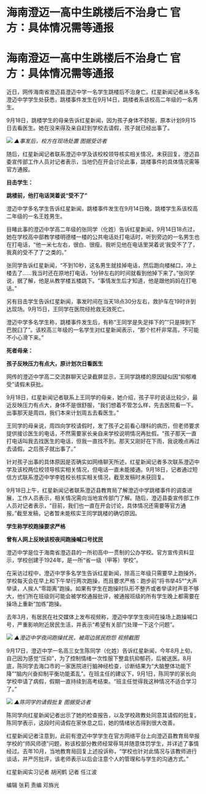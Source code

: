 # 海南澄迈一高中生跳楼后不治身亡 官方：具体情况需等通报

# 海南澄迈一高中生跳楼后不治身亡 官方：具体情况需等通报

近日，网传海南省澄迈县澄迈中学一名学生跳楼后不治身亡。红星新闻记者从多名澄迈中学学生处获悉，跳楼事件发生在9月14日，跳楼者系该校高二年级的一名男生。

9月18日，跳楼学生的母亲告诉红星新闻，因为孩子身体不舒服，原本计划9月15日去看医生。她在没来得及亲自赶到学校去请假，孩子就已经出事了。

![](https://inews.gtimg.com/om_bt/Onr1JgNaEpsC0r-hGVA7Q0mgxaPB44h4PELcwQuE3UekIAA/1000)
_▲事发后，校方在现场处置 图据受访者_

随后，红星新闻记者联系澄迈中学及该校校领导核实相关情况，未获回复。澄迈县委宣传部工作人员对记者表示，当地仍在开会讨论此事，跳楼事件的具体情况需等官方通报。

**目击学生：**

**跳楼前，他打电话哭着说“受不了”**

澄迈中学多名学生告诉红星新闻，跳楼事件发生在9月14日晚，跳楼学生系该校高二年级的一名王姓男生。

目睹此事的澄迈中学高二年级的张同学（化姓）告诉红星新闻，9月14日18点过，她在学校高中部教学楼明德楼一楼的公共电话处打电话时，听到旁边的一名男生也在打电话，“他一米七左右，很白、很瘦。我听见他在电话里哭着说‘我受不了了，我真的受不了了’之类的。”

张同学告诉红星新闻，“不到10秒，这名男生就挂掉电话，然后跑向楼梯口，冲上楼去了……我当时还在原地打电话，1分钟左右的时间就看到他掉下来了。”张同学说，据了解，他是从教学楼五楼跳下。“事情发生后才知道，他是跟他妈妈在打电话。”

另有目击学生告诉红星新闻，事发时间在当天18点30分左右，救护车在19时许到达现场。9月15日，王同学在医院经抢救无效死亡。

澄迈中学多名学生称，跳楼事件发生后，有称“王同学是失足摔下的”“只是摔到下巴脱臼了”。该校高三年级的一名学生对红星新闻表示，“那个栏杆非常高，不可能不小心滑下来。”

**死者母亲：**

**孩子反映压力有点大，原计划次日看医生**

网传的澄迈中学高二交流群聊天记录截屏显示，王同学跳楼的原因疑似因“抑郁难受”请假未获批。

9月18日，红星新闻记者联系上王同学的母亲，她介绍，孩子平时说话比较少，最近反映压力有点大，身体不是很舒服，“我们想着不管怎么样，先去医院看一下。出事那天是周四，我们本来计划周五去看医生。”

王同学的母亲说，周四向学校请假时，发了孩子之前看心理科的病历，但老师要求提供接诊医生的电话，不然需要家长亲自来学校说明情况再批假。“孩子那天一直打电话叫我去找医生的电话，但我一直找不到。那天又刚好在下雨，我说晚点再过去请假。之后孩子就出事了。”

针对孩子出事的具体原因是否确实如网络聊天所述，红星新闻记者多次联系澄迈中学及该校两位校领导核实相关情况，但电话一直未能接通。9月18日，记者通过短信方式联系澄迈中学李姓校长核实相关情况，截至发稿时未获回复。

9月18日上午，红星新闻记者联系澄迈县教育局了解澄迈中学跳楼事件的调查进展，工作人员表示，相关情况需向当地宣传部门了解。随后，澄迈县委宣传部工作人员对记者表示，“目前，我们也一直在开会讨论，具体情况还需要等官方通报。”截至发稿，记者暂未能核实王同学跳楼的确切原因。

**学生称学校跑操要求严格**

**曾有人网上反映该校夜间跑操喊口号扰民**

澄迈中学是位于海南省澄迈县的一所初高中一贯制的公办学校。官方宣传资料显示，学校创建于1924年，是一所“省一级（甲等）学校”。

在采访过程中，澄迈中学多名学生告诉红星新闻，除高三年级只需要早上跑操外，学校每天会在早上和下午举行两次跑操，而且要求严格：跑步前“将书举45°”大声举读，人挨人“零距离”跑操。如果有学生在跑操时队形不整齐或者举读时声音不够大，他们所在班级则可能会被学校通报批评，被通报班级的所有学生晚上都需要在操场上重新“加练”跑操。

去年3月，有居民在社交媒体上发布视频称，澄迈中学学生夜间在操场上跑操喊口号，严重影响附近居民生活，并表示“希望有关部门处理一下这个问题”。

![](https://inews.gtimg.com/om_bt/OW8VEqsGX8_cHrFXeRYvKNW9EaVmm8Y-LFn4h4rZmQY78AA/1000)
_▲澄迈中学夜间跑操扰民，被周边居民抱怨 视频截图_

9月17日，澄迈中学一名高三女生陈同学（化姓）告诉红星新闻，今年8月上旬，自己因为感觉“压抑”，为了控制情绪一次性服下整盒抗抑郁药，后被送医。8月底，陈同学去海口市的一家医院进行脑神经检查，诊断结果为“大脑整体功能下降”“脑内兴奋抑制平衡功能紊乱”。在班主任的建议下，9月1日，陈同学的家长向学校申请了病假，假期一直持续到高考结束。“班主任觉得我这种情况不适合学习了。”

![](https://inews.gtimg.com/om_bt/OZ3Se74zaoEpxmL9a3QNcjTo4uImiBwbdtrTnkjxZN3eMAA/1000)
_▲陈同学的请假批复 图据受访者_

陈同学向红星新闻记者出示了她的检查报告，以及学校政教处同意其请假的批复。陈同学表示，这段时间请假在家休息之后，她的情绪状态得到很大改善。

红星新闻记者注意到，此前有澄迈中学学生在官方网络平台上向澄迈县教育局举报学校的“师风师德”问题，称该校部分教师经常辱骂并随意体罚学生，并详述了事情经过。去年10月，当地教育局回复上述投诉称，“学校也针对此情况与该教师进行谈话，并严厉批评，该老师表示以后会注意个人的管理和与学生的沟通方式。”

红星新闻实习记者 胡闲鹤 记者 任江波

编辑 张莉 责编 邓旆光

